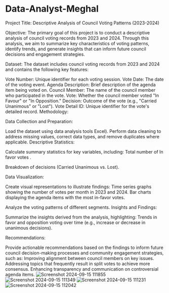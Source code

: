 # Data-Analyst-Meghal
Project Title: Descriptive Analysis of Council Voting Patterns (2023-2024)

Objective: The primary goal of this project is to conduct a descriptive analysis of council voting records from 2023 and 2024. Through this analysis, we aim to summarize key characteristics of voting patterns, identify trends, and generate insights that can inform future council decisions and engagement strategies.

Dataset: The dataset includes council voting records from 2023 and 2024 and contains the following key features:

Vote Number: Unique identifier for each voting session.
Vote Date: The date of the voting event.
Agenda Description: Brief description of the agenda item being voted on.
Council Member: The name of the council member who participated in the vote.
Vote: Whether the council member voted "In Favour" or "In Opposition."
Decision: Outcome of the vote (e.g., "Carried Unanimous" or "Lost").
Vote Detail ID: Unique identifier for the vote's detailed record.
Methodology:

Data Collection and Preparation:

Load the dataset using data analysis tools 
Excel).
Perform data cleaning to address missing values, correct data types, and remove duplicates where applicable.
Descriptive Statistics:

Calculate summary statistics for key variables, including:
Total number of In favor votes .

Breakdown of decisions (Carried Unanimous vs. Lost).

Data Visualization:

Create visual representations to illustrate findings:
Time series graphs showing the number of votes per month in 2023 and 2024.
Bar charts displaying the agenda items with the most in-favor votes.



Analyze the voting patterns of different segments.
Insights and Findings:

Summarize the insights derived from the analysis, highlighting:
Trends in favor and opposition voting over time (e.g., increase or decrease in unanimous decisions).

Recommendations:

Provide actionable recommendations based on the findings to inform future council decision-making processes and community engagement strategies, such as:
Improving alignment between council members on key issues.
Addressing topics that frequently result in split votes to achieve more consensus.
Enhancing transparency and communication on controversial agenda items.
![Screenshot 2024-09-15 111855](https://github.com/user-attachments/assets/896fa2d3-764d-43be-bfda-f121c82efb6f)
![Screenshot 2024-09-15 111349](https://github.com/user-attachments/assets/561efa2f-2965-4984-ad1d-030b26dc2447)
![Screenshot 2024-09-15 111231](https://github.com/user-attachments/assets/0dad5db4-a7f9-4e1f-9a22-2eceaf98a88d)
![Screenshot 2024-09-15 112042](https://github.com/user-attachments/assets/ec06e7bc-2552-49a1-b3e6-b395c4e3de74)
